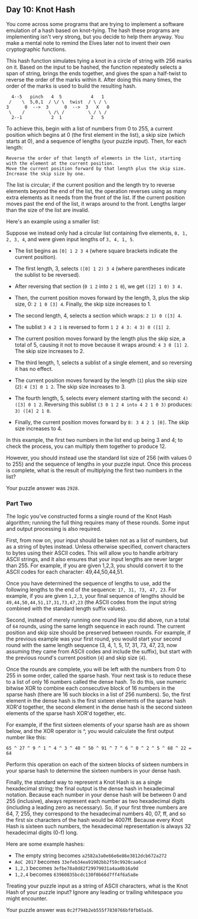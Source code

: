## Day 10: Knot Hash

You come across some programs that are trying to implement a software emulation
of a hash based on knot-tying. The hash these programs are implementing isn't
very strong, but you decide to help them anyway. You make a mental note to
remind the Elves later not to invent their own cryptographic functions.

This hash function simulates tying a knot in a circle of string with 256 marks
on it. Based on the input to be hashed, the function repeatedly selects a span
of string, brings the ends together, and gives the span a half-twist to reverse
the order of the marks within it. After doing this many times, the order of the
marks is used to build the resulting hash.

```text
  4--5   pinch   4  5           4   1
 /    \  5,0,1  / \/ \  twist  / \ / \
3      0  -->  3      0  -->  3   X   0
 \    /         \ /\ /         \ / \ /
  2--1           2  1           2   5
```

To achieve this, begin with a list of numbers from 0 to 255, a current position
which begins at 0 (the first element in the list), a skip size (which starts at
0), and a sequence of lengths (your puzzle input). Then, for each length:

    Reverse the order of that length of elements in the list, starting with the element at the current position.
    Move the current position forward by that length plus the skip size.
    Increase the skip size by one.

The list is circular; if the current position and the length try to reverse
elements beyond the end of the list, the operation reverses using as many extra
elements as it needs from the front of the list. If the current position moves
past the end of the list, it wraps around to the front. Lengths larger than the
size of the list are invalid.

Here's an example using a smaller list:

Suppose we instead only had a circular list containing five
elements, `0, 1, 2, 3, 4`, and were given input lengths of `3, 4, 1, 5`.

* The list begins as `[0] 1 2 3 4` (where square brackets indicate the current
  position).
* The first length, 3, selects `([0] 1 2) 3 4` (where parentheses indicate the
  sublist to be reversed).
* After reversing that section (`0 1 2` into `2 1 0`), we get `([2] 1 0) 3 4.`
* Then, the current position moves forward by the length, 3, plus the skip size,
  0: `2 1 0 [3] 4`. Finally, the skip size increases to 1.

* The second length, 4, selects a section which wraps: `2 1) 0 ([3] 4`.
* The sublist `3 4 2 1` is reversed to form `1 2 4 3: 4 3) 0 ([1] 2`.
* The current position moves forward by the length plus the skip size, a total
  of 5, causing it not to move because it wraps around: `4 3 0 [1] 2`. The skip
  size increases to 2.

* The third length, 1, selects a sublist of a single element, and so reversing
  it has no effect.
* The current position moves forward by the length (`1`) plus the skip
  size (`2`): `4 [3] 0 1 2`. The skip size increases to 3.

* The fourth length, 5, selects every element starting with the
  second: `4) ([3] 0 1 2`. Reversing this sublist `(3 0 1 2 4 into 4 2 1 0 3)`
  produces: `3) ([4] 2 1 0`.
* Finally, the current position moves forward by `8: 3 4 2 1 [0]`. The skip size
  increases to 4.

In this example, the first two numbers in the list end up being 3 and 4; to
check the process, you can multiply them together to produce 12.

However, you should instead use the standard list size of 256 (with values 0 to
255) and the sequence of lengths in your puzzle input. Once this process is
complete, what is the result of multiplying the first two numbers in the list?

Your puzzle answer was `2928`.

### Part Two

The logic you've constructed forms a single round of the Knot Hash algorithm;
running the full thing requires many of these rounds. Some input and output
processing is also required.

First, from now on, your input should be taken not as a list of numbers, but as
a string of bytes instead. Unless otherwise specified, convert characters to
bytes using their ASCII codes. This will allow you to handle arbitrary ASCII
strings, and it also ensures that your input lengths are never larger than 255.
For example, if you are given 1,2,3, you should convert it to the ASCII codes
for each character: 49,44,50,44,51.

Once you have determined the sequence of lengths to use, add the following
lengths to the end of the sequence: `17, 31, 73, 47, 23`. For example, if you
are given `1,2,3`, your final sequence of lengths should
be `49,44,50,44,51,17,31,73,47,23` (the ASCII codes from the input string
combined with the standard length suffix values).

Second, instead of merely running one round like you did above, run a total
of `64` rounds, using the same length sequence in each round. The current
position and skip size should be preserved between rounds. For example, if the
previous example was your first round, you would start your second round with
the same length sequence (3, 4, 1, 5, 17, 31, 73, 47, 23, now assuming they came
from ASCII codes and include the suffix), but start with the previous round's
current position (`4`) and skip size (`4`).

Once the rounds are complete, you will be left with the numbers from 0 to 255 in
some order, called the sparse hash. Your next task is to reduce these to a list
of only 16 numbers called the dense hash. To do this, use numeric bitwise XOR to
combine each consecutive block of 16 numbers in the sparse hash (there are 16
such blocks in a list of 256 numbers). So, the first element in the dense hash
is the first sixteen elements of the sparse hash XOR'd together, the second
element in the dense hash is the second sixteen elements of the sparse hash
XOR'd together, etc.

For example, if the first sixteen elements of your sparse hash are as shown
below, and the XOR operator is ^, you would calculate the first output number
like this:

```text
65 ^ 27 ^ 9 ^ 1 ^ 4 ^ 3 ^ 40 ^ 50 ^ 91 ^ 7 ^ 6 ^ 0 ^ 2 ^ 5 ^ 68 ^ 22 = 64
```

Perform this operation on each of the sixteen blocks of sixteen numbers in your
sparse hash to determine the sixteen numbers in your dense hash.

Finally, the standard way to represent a Knot Hash is as a single hexadecimal
string; the final output is the dense hash in hexadecimal notation. Because each
number in your dense hash will be between 0 and 255 (inclusive), always
represent each number as two hexadecimal digits (including a leading zero as
necessary). So, if your first three numbers are 64, 7, 255, they correspond to
the hexadecimal numbers 40, 07, ff, and so the first six characters of the hash
would be 4007ff. Because every Knot Hash is sixteen such numbers, the
hexadecimal representation is always 32 hexadecimal digits (0-f) long.

Here are some example hashes:

* The empty string becomes `a2582a3a0e66e6e86e3812dcb672a272`
* `AoC 2017` becomes `33efeb34ea91902bb2f59c9920caa6cd`
* `1,2,3` becomes `3efbe78a8d82f29979031a4aa0b16a9d`
* `1,2,4` becomes `63960835bcdc130f0b66d7ff4f6a5a8e`

Treating your puzzle input as a string of ASCII characters, what is the Knot
Hash of your puzzle input? Ignore any leading or trailing whitespace you might
encounter.

Your puzzle answer was `0c2f794b2eb555f7830766bf8fb65a16`.
